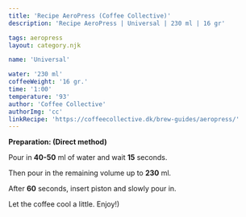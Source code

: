 ```yaml
---
title: 'Recipe AeroPress (Coffee Collective)'
description: 'Recipe AeroPress | Universal | 230 ml | 16 gr'

tags: aeropress
layout: category.njk

name: 'Universal'

water: '230 ml'
coffeeWeight: '16 gr.'
time: '1:00'
temperature: '93'
author: 'Coffee Collective'
authorImg: 'cc'
linkRecipe: 'https://coffeecollective.dk/brew-guides/aeropress/'
---
```


__Preparation: (Direct method)__

Pour in __40-50__ ml of water and wait __15__ seconds.

Then pour in the remaining volume up to __230__ ml.

After __60__ seconds, insert piston and slowly pour in.

Let the coffee cool a little. Enjoy!)

<br>
